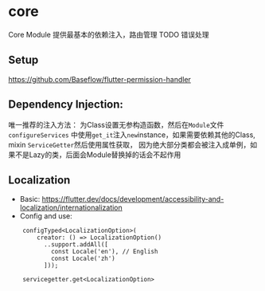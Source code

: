 # core

Core Module
提供最基本的依赖注入，路由管理
TODO 错误处理


## Setup
https://github.com/Baseflow/flutter-permission-handler

## Dependency Injection:
唯一推荐的注入方法：
为Class设置无参构造函数，然后在`Module`文件 `configureServices` 中使用`get_it`注入`new`instance，如果需要依赖其他的Class, mixin `ServiceGetter`然后使用属性获取，
因为绝大部分类都会被注入成单例，如果不是Lazy的类，后面会Module替换掉的话会不起作用


## Localization

- Basic: https://flutter.dev/docs/development/accessibility-and-localization/internationalization
- Config and use:
```
    configTyped<LocalizationOption>(
        creator: () => LocalizationOption()
          ..support.addAll([
            const Locale('en'), // English
            const Locale('zh')
          ]));
```
```
    servicegetter.get<LocalizationOption>
```



